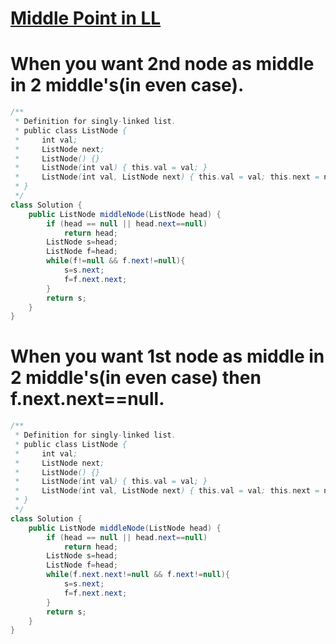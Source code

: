 # [**Middle Point in LL**](https://leetcode.com/problems/middle-of-the-linked-list/)
# When you want 2nd node as middle in 2 middle's(in even case).
```java
/**
 * Definition for singly-linked list.
 * public class ListNode {
 *     int val;
 *     ListNode next;
 *     ListNode() {}
 *     ListNode(int val) { this.val = val; }
 *     ListNode(int val, ListNode next) { this.val = val; this.next = next; }
 * }
 */
class Solution {
    public ListNode middleNode(ListNode head) {
        if (head == null || head.next==null)
            return head;
        ListNode s=head;
        ListNode f=head;
        while(f!=null && f.next!=null){
            s=s.next;
            f=f.next.next;
        }
        return s;
    }
}
```
# When you want 1st node as middle in 2 middle's(in even case) then f.next.next==null.
```java
/**
 * Definition for singly-linked list.
 * public class ListNode {
 *     int val;
 *     ListNode next;
 *     ListNode() {}
 *     ListNode(int val) { this.val = val; }
 *     ListNode(int val, ListNode next) { this.val = val; this.next = next; }
 * }
 */
class Solution {
    public ListNode middleNode(ListNode head) {
        if (head == null || head.next==null)
            return head;
        ListNode s=head;
        ListNode f=head;
        while(f.next.next!=null && f.next!=null){
            s=s.next;
            f=f.next.next;
        }
        return s;
    }
}
```
